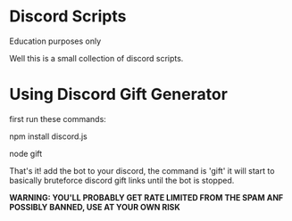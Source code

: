 # Discord Scripts
Education purposes only

Well this is a small collection of discord scripts.

# Using Discord Gift Generator

first run these commands:

npm install discord.js

node gift

That's it! add the bot to your discord, the command is 'gift' it will start to basically bruteforce discord gift links until the bot is stopped.

**WARNING: YOU'LL PROBABLY GET RATE LIMITED FROM THE SPAM ANF POSSIBLY BANNED, USE AT YOUR OWN RISK**
